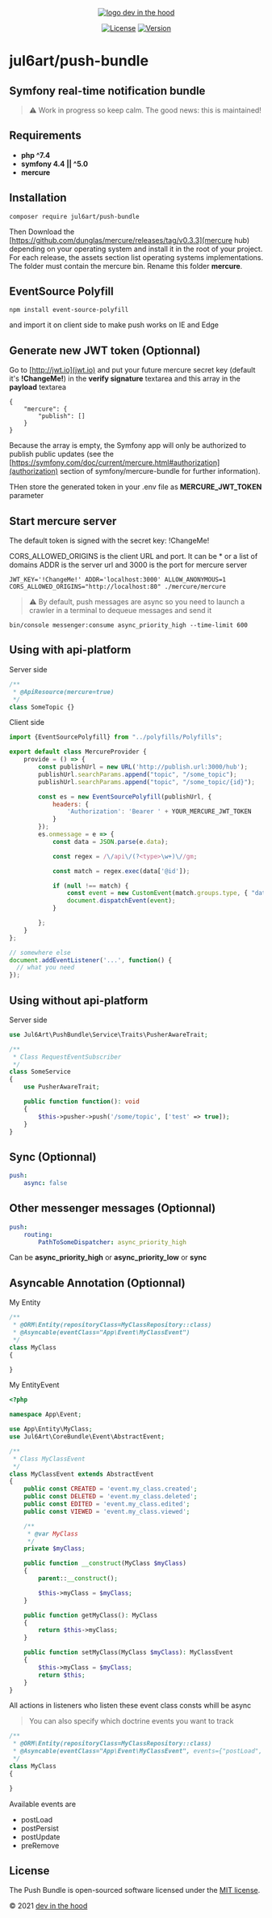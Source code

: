 <p align="center">
    <a href="https://devinthehood.com"><img src="https://github.com/jul6art/symfony-skeleton/blob/master/assets/img/devinthehood.png?raw=true" alt="logo dev in the hood"></a>
</p>

<p align="center">
    <a href="https://opensource.org/licenses/MIT" target="_blank"><img src="https://img.shields.io/badge/License-MIT-yellow.svg" alt="License"></a>
    <a href="https://github.com/jul6art/symfony-skeleton" target="_blank"><img src="https://img.shields.io/static/v1?label=stable&message=v1+coming+soon&color=orange" alt="Version"></a>
</p>

jul6art/push-bundle
===================
Symfony real-time notification bundle
-------------------------------------

> :warning: Work in progress so keep calm. The good news: this is maintained!

Requirements
------------

* **php ^7.4**
* **symfony 4.4 || ^5.0**
* **mercure**

Installation
------------

```console
composer require jul6art/push-bundle
```

Then Download the [https://github.com/dunglas/mercure/releases/tag/v0.3.3](mercure hub) depending on your operating system and install it in the root of your project. 
For each release, the assets section list operating systems implementations. The folder must contain the mercure bin. Rename this folder **mercure**.

EventSource Polyfill
--------------------

```console
npm install event-source-polyfill
```

and import it on client side to make push works on IE and Edge

Generate new JWT token (Optionnal)
----------------------------------

Go to [http://jwt.io](jwt.io) and put your future mercure secret key (default it's **!ChangeMe!**) in the **verify signature** textarea and this array in the **payload** textarea

```console
{
    "mercure": {
        "publish": []
    }
}
```

Because the array is empty, the Symfony app will only be authorized to publish public updates (see the [https://symfony.com/doc/current/mercure.html#authorization](authorization) section of symfony/mercure-bundle for further information).

THen store the generated token in your .env file as **MERCURE_JWT_TOKEN** parameter

Start mercure server
--------------------

The default token is signed with the secret key: !ChangeMe!

CORS_ALLOWED_ORIGINS is the client URL and port. It can be * or a list of domains
ADDR is the server url and 3000 is the port for mercure server

```console
JWT_KEY='!ChangeMe!' ADDR='localhost:3000' ALLOW_ANONYMOUS=1 CORS_ALLOWED_ORIGINS="http://localhost:80" ./mercure/mercure
```

> :warning: By default, push messages are async so you need to launch a crawler in a terminal to dequeue messages and send it

```console
bin/console messenger:consume async_priority_high --time-limit 600
```

Using with api-platform
-----------------------

Server side

```php
/**
 * @ApiResource(mercure=true)
 */
class SomeTopic {}
```

Client side

```javascript
import {EventSourcePolyfill} from "../polyfills/Polyfills";

export default class MercureProvider {
    provide = () => {
        const publishUrl = new URL('http://publish.url:3000/hub');
        publishUrl.searchParams.append("topic", "/some_topic");
        publishUrl.searchParams.append("topic", "/some_topic/{id}");

        const es = new EventSourcePolyfill(publishUrl, {
            headers: {
                'Authorization': 'Bearer ' + YOUR_MERCURE_JWT_TOKEN
            }
        });
        es.onmessage = e => {
            const data = JSON.parse(e.data);

            const regex = /\/api\/(?<type>\w+)\//gm;

            const match = regex.exec(data['@id']);

            if (null !== match) {
                const event = new CustomEvent(match.groups.type, { "data": data });
                document.dispatchEvent(event);
            }

        };
    }
};

// somewhere else
document.addEventListener('...', function() {
  // what you need
});
```

Using without api-platform
--------------------------

Server side

```php
use Jul6Art\PushBundle\Service\Traits\PusherAwareTrait;

/**
 * Class RequestEventSubscriber
 */
class SomeService
{
    use PusherAwareTrait;

    public function function(): void
    {
        $this->pusher->push('/some/topic', ['test' => true]);
    }
}
```

Sync (Optionnal)
----------------

```yaml
push:
    async: false
```

Other messenger messages (Optionnal)
------------------------------------

```yaml
push:
    routing:
        PathToSomeDispatcher: async_priority_high
```

Can be **async_priority_high** or **async_priority_low** or **sync**

Asyncable Annotation (Optionnal)
--------------------------------

My Entity

```php
/**
 * @ORM\Entity(repositoryClass=MyClassRepository::class)
 * @Asyncable(eventClass="App\Event\MyClassEvent")
 */
class MyClass
{

}
```

My EntityEvent

```php
<?php

namespace App\Event;

use App\Entity\MyClass;
use Jul6Art\CoreBundle\Event\AbstractEvent;

/**
 * Class MyClassEvent
 */
class MyClassEvent extends AbstractEvent
{
    public const CREATED = 'event.my_class.created';
    public const DELETED = 'event.my_class.deleted';
    public const EDITED = 'event.my_class.edited';
    public const VIEWED = 'event.my_class.viewed';

    /**
     * @var MyClass
     */
    private $myClass;

    public function __construct(MyClass $myClass)
    {
        parent::__construct();

        $this->myClass = $myClass;
    }

    public function getMyClass(): MyClass
    {
        return $this->myClass;
    }

    public function setMyClass(MyClass $myClass): MyClassEvent
    {
        $this->myClass = $myClass;
        return $this;
    }
}
```

All actions in listeners who listen these event class consts whill be async

> You can also specify which doctrine events you want to track

```php
/**
 * @ORM\Entity(repositoryClass=MyClassRepository::class)
 * @Asyncable(eventClass="App\Event\MyClassEvent", events={"postLoad", "postPersist"})
 */
class MyClass
{

}
```

Available events are

* postLoad
* postPersist
* postUpdate
* preRemove

License
-------

The Push Bundle is open-sourced software licensed under the [MIT license](https://opensource.org/licenses/MIT).

&copy; 2021 [dev in the hood](https://devinthehood.com)
